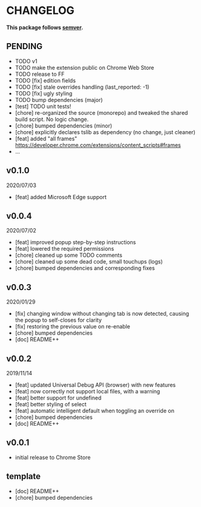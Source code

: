# CHANGELOG
**This package follows [semver](https://semver.org/).**

## PENDING
* TODO v1
* TODO make the extension public on Chrome Web Store
* TODO release to FF
* TODO [fix] edition fields
* TODO [fix] stale overrides handling (last_reported: -1)
* TODO [fix] ugly styling
* TODO bump dependencies (major)
* [test] TODO unit tests!
* [chore] re-organized the source (monorepo) and tweaked the shared build script. No logic change.
* [chore] bumped dependencies (minor)
* [chore] explicitly declares tslib as dependency (no change, just cleaner)
* [feat] added "all frames" https://developer.chrome.com/extensions/content_scripts#frames
* ...

## v0.1.0
2020/07/03
* [feat] added Microsoft Edge support

## v0.0.4
2020/07/02
* [feat] improved popup step-by-step instructions
* [feat] lowered the required permissions
* [chore] cleaned up some TODO comments
* [chore] cleaned up some dead code, small touchups (logs)
* [chore] bumped dependencies and corresponding fixes

## v0.0.3
2020/01/29
* [fix] changing window without changing tab is now detected, causing the popup to self-closes for clarity
* [fix] restoring the previous value on re-enable
* [chore] bumped dependencies
* [doc] README++

## v0.0.2
2019/11/14
* [feat] updated Universal Debug API (browser) with new features
* [feat] now correctly not support local files, with a warning
* [feat] better support for undefined
* [feat] better styling of select
* [feat] automatic intelligent default when toggling an override on
* [chore] bumped dependencies
* [doc] README++

## v0.0.1
* initial release to Chrome Store

## template
* [doc] README++
* [chore] bumped dependencies
